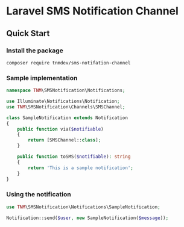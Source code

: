 # Laravel SMS Notification Channel

## Quick Start

### Install the package
```terminal
composer require tnmdev/sms-notifation-channel
```

### Sample implementation
```php
namespace TNM\SMSNotification\Notifications;

use Illuminate\Notifications\Notification;
use TNM\SMSNotification\Channels\SMSChannel;

class SampleNotification extends Notification
{
    public function via($notifiable)
    {
        return [SMSChannel::class];
    }

    public function toSMS($notifiable): string
    {
        return 'This is a sample notification';
    }
}
```
### Using the notification
```php
use TNM\SMSNotification\Notifications\SampleNotification;

Notification::send($user, new SampleNotification($message));
```
